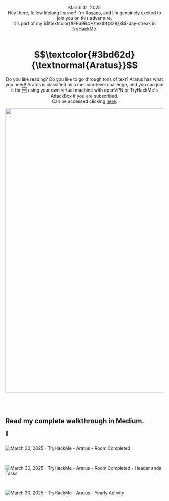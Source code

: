 <p align="center">March 31, 2025<br>
Hey there, fellow lifelong learner! I´m <a href="https://www.linkedin.com/in/rosanafssantos/">Rosana</a>, and I’m genuinely excited to join you on this adventure.<br>
It´s part of my $$\textcolor{#FF69B4}{\textbf{328}}$$-day-streak in  <a href="https://tryhackme.com">TryHackMe</a>.<br><br></p>


<h1 align="center">
  $$\textcolor{#3bd62d}{\textnormal{Aratus}}$$
</h1>
<p align="center">Do you like reading? Do you like to go through tons of text? Aratus has what you need! Aratus is classified as a medium-level challenge, and you can join it for 🆓 using your own virtual machine with openVPN or TryHackMe´s AttackBox if you are subscribed.<br> Can be accessed clicking <a href="https://tryhackme.com/room/aratus">here</a>.</p>
                                                              
<p align="center"> <img width="900px" src="https://github.com/user-attachments/assets/47174b5a-1a26-480f-a2af-c7adb57704c6"> </p>

<br>


<br>

<h2>Read my complete walkthrough in Medium.</h2>
🚧


<br>
<br>

![March 30, 2025 - TryHackMe - Aratus - Room Completed](https://github.com/user-attachments/assets/09faa9ee-0570-4048-ad92-ee7c1b3f5159)



<br>

![March 30, 2025 - TryHackMe - Aratus - Room Completed - Header ands Tasks](https://github.com/user-attachments/assets/14e94dba-5a4a-4083-a9bb-3b8fb446f2ca)

<br>

![March 30, 2025 - TryHackMe - Aratus - Yearly Activity](https://github.com/user-attachments/assets/700e9ca6-586e-4ac0-b2fc-9907e43a4e0a)



